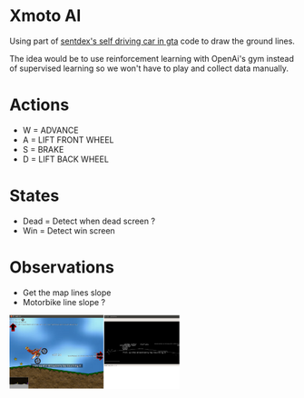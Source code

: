 # Xmoto AI
Using part of [sentdex's self driving car in gta](https://pythonprogramming.net/game-frames-open-cv-python-plays-gta-v) code
to draw the ground lines.

The idea would be to use reinforcement learning with OpenAi's gym instead of supervised learning so we won't have to play and collect data manually.

# Actions
 - W = ADVANCE
 - A = LIFT FRONT WHEEL
 - S = BRAKE
 - D = LIFT BACK WHEEL
 
 # States
  - Dead = Detect when dead screen ?
  - Win = Detect win screen
  
  # Observations
   - Get the map lines slope
   - Motorbike line slope ?
   
   <img src="screenshots/maplines.png" width="300">
